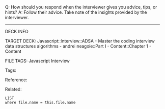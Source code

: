 Q: How should you respond when the interviewer gives you advice, tips, or hints?
A: Follow their advice. Take note of the insights provided by the interviewer.
<!--ID: 1689972344238-->



---

DECK INFO

TARGET DECK: Javascript::Interview::ADSA - Master the coding interview data structures algorithms - andrei neagoie::Part I - Content::Chapter 1 - Content

FILE TAGS: Javascript Interview

Tags:

Reference:

Related:

```dataview
LIST
where file.name = this.file.name
```
